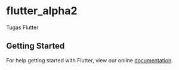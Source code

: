 # flutter_alpha2

Tugas Flutter

## Getting Started

For help getting started with Flutter, view our online
[documentation](https://flutter.io/).
